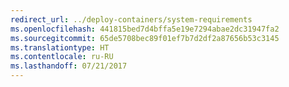 ```yaml
---
redirect_url: ../deploy-containers/system-requirements
ms.openlocfilehash: 441815bed7d4bffa5e19e7294abae2dc31947fa2
ms.sourcegitcommit: 65de5708bec89f01ef7b7d2df2a87656b53c3145
ms.translationtype: HT
ms.contentlocale: ru-RU
ms.lasthandoff: 07/21/2017
---
```

